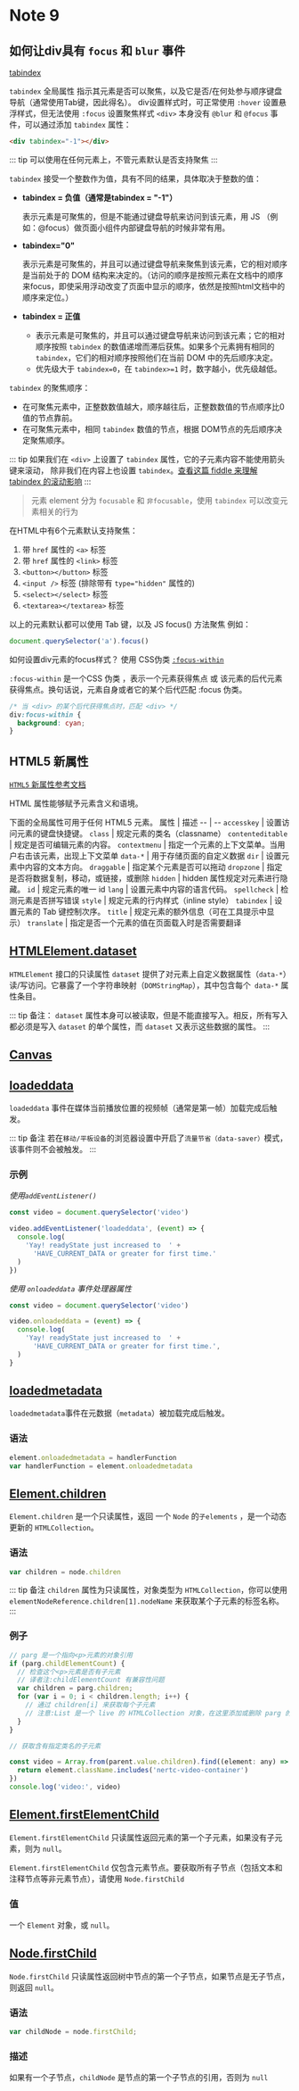 # Note 9

## 如何让div具有 `focus` 和 `blur` 事件

[tabindex](https://developer.mozilla.org/zh-CN/docs/Web/HTML/Global_attributes/tabindex)

`tabindex` 全局属性 指示其元素是否可以聚焦，以及它是否/在何处参与顺序键盘导航（通常使用Tab键，因此得名）。
div设置样式时，可正常使用 `:hover` 设置悬浮样式，但无法使用 `:focus` 设置聚焦样式
`<div>` 本身没有 `@blur` 和 `@focus` 事件，可以通过添加 `tabindex` 属性：

```html
<div tabindex="-1"></div>
```

::: tip
可以使用在任何元素上，不管元素默认是否支持聚焦
:::

`tabindex` 接受一个整数作为值，具有不同的结果，具体取决于整数的值：

- **tabindex = 负值（通常是tabindex = "-1"）**

  表示元素是可聚焦的，但是不能通过键盘导航来访问到该元素，用 JS （例如：@focus）做页面小组件内部键盘导航的时候非常有用。
- **tabindex="0"**

  表示元素是可聚焦的，并且可以通过键盘导航来聚焦到该元素，它的相对顺序是当前处于的 DOM 结构来决定的。（访问的顺序是按照元素在文档中的顺序来focus，即使采用浮动改变了页面中显示的顺序，依然是按照html文档中的顺序来定位。）
- **tabindex = 正值**

  - 表示元素是可聚焦的，并且可以通过键盘导航来访问到该元素；它的相对顺序按照 `tabindex` 的数值递增而滞后获焦。如果多个元素拥有相同的 `tabindex`，它们的相对顺序按照他们在当前 DOM 中的先后顺序决定。
  - 优先级大于 `tabindex=0`，在 `tabindex>=1` 时，数字越小，优先级越低。

`tabindex` 的聚焦顺序：

- 在可聚焦元素中，正整数数值越大，顺序越往后，正整数数值的节点顺序比0值的节点靠前。
- 在可聚焦元素中，相同 `tabindex` 数值的节点，根据 DOM节点的先后顺序决定聚焦顺序。

::: tip
如果我们在 `<div>` 上设置了 `tabindex` 属性，它的子元素内容不能使用箭头键来滚动，
除非我们在内容上也设置 `tabindex`。[查看这篇 fiddle 来理解 tabindex 的滚动影响](https://jsfiddle.net/jainakshay/0b2q4Lgv/)
:::

> 元素 element 分为 `focusable` 和 `非focusable`，使用 `tabindex` 可以改变元素相关的行为

在HTML中有6个元素默认支持聚焦：

1. 带 `href` 属性的 `<a>` 标签
2. 带 `href` 属性的 `<link>` 标签
3. `<button></button>` 标签
4. `<input />` 标签 (排除带有 `type="hidden"` 属性的)
5. `<select></select>` 标签
6. `<textarea></textarea>` 标签

以上的元素默认都可以使用 Tab 键，以及 JS focus() 方法聚焦
例如：

```js
document.querySelector('a').focus()
```

如何设置div元素的focus样式？ 使用 CSS伪类 [`:focus-within`](https://developer.mozilla.org/zh-CN/docs/Web/CSS/:focus-within)

`:focus-within` 是一个CSS 伪类 ，表示一个元素获得焦点 或 该元素的后代元素获得焦点。换句话说，元素自身或者它的某个后代匹配 :focus 伪类。

```css
/* 当 <div> 的某个后代获得焦点时，匹配 <div> */
div:focus-within {
  background: cyan;
}
```

## HTML5 新属性

[`HTML5` 新属性参考文档](https://www.runoob.com/tags/ref-standardattributes.html)

HTML 属性能够赋予元素含义和语境。

下面的全局属性可用于任何 HTML5 元素。
属性 | 描述
-- | --
`accesskey` | 设置访问元素的键盘快捷键。
`class` | 规定元素的类名（classname）
`contenteditable` <Badge type="tip" text="New" /> | 规定是否可编辑元素的内容。
`contextmenu` <Badge type="tip" text="New" /> | 指定一个元素的上下文菜单。当用户右击该元素，出现上下文菜单
`data-*` <Badge type="tip" text="New" /> | 用于存储页面的自定义数据
`dir` | 设置元素中内容的文本方向。
`draggable` <Badge type="tip" text="New" /> | 指定某个元素是否可以拖动
`dropzone` <Badge type="tip" text="New" /> | 指定是否将数据复制，移动，或链接，或删除
`hidden` <Badge type="tip" text="New" /> | hidden 属性规定对元素进行隐藏。
`id` | 规定元素的唯一 id
`lang` | 设置元素中内容的语言代码。
`spellcheck` <Badge type="tip" text="New" /> | 检测元素是否拼写错误
`style` | 规定元素的行内样式（inline style）
`tabindex` | 设置元素的 Tab 键控制次序。
`title` | 规定元素的额外信息（可在工具提示中显示）
`translate` <Badge type="tip" text="New" /> | 指定是否一个元素的值在页面载入时是否需要翻译

## [HTMLElement.dataset](https://developer.mozilla.org/zh-CN/docs/Web/API/HTMLElement/dataset)

`HTMLElement` 接口的只读属性 `dataset` 提供了对元素上自定义数据属性（`data-*`）读/写访问。它暴露了一个字符串映射（`DOMStringMap`），其中包含每个` data-*` 属性条目。

::: tip 备注：
`dataset` 属性本身可以被读取，但是不能直接写入。相反，所有写入都必须是写入 `dataset` 的单个属性，而 `dataset` 又表示这些数据的属性。
:::

## [Canvas](https://developer.mozilla.org/zh-CN/docs/Web/API/Canvas_API)

## [loadeddata](https://developer.mozilla.org/zh-CN/docs/Web/API/HTMLMediaElement/loadeddata_event)

`loadeddata` 事件在媒体当前播放位置的视频帧（通常是第一帧）加载完成后触发。

::: tip 备注
若在`移动/平板设备`的浏览器设置中开启了`流量节省（data-saver）`模式，该事件则不会被触发。
:::

### 示例

*使用`addEventListener()`*

```js
const video = document.querySelector('video')

video.addEventListener('loadeddata', (event) => {
  console.log(
    'Yay! readyState just increased to  ' +
      'HAVE_CURRENT_DATA or greater for first time.'
  )
})
```

*使用 `onloadeddata` 事件处理器属性*

```js
const video = document.querySelector('video')

video.onloadeddata = (event) => {
  console.log(
    'Yay! readyState just increased to  ' +
      'HAVE_CURRENT_DATA or greater for first time.',
  )
}
```

## [loadedmetadata](https://developer.mozilla.org/zh-CN/docs/Web/API/HTMLMediaElement/loadedmetadata_event)

`loadedmetadata`事件在元数据（`metadata`）被加载完成后触发。

### 语法

```js
element.onloadedmetadata = handlerFunction
var handlerFunction = element.onloadedmetadata
```

## [Element.children](https://developer.mozilla.org/zh-CN/docs/Web/API/Element/children)

`Element.children` 是一个只读属性，返回 一个 `Node` 的`子elements` ，是一个动态更新的 `HTMLCollection`。

### 语法

```js
var children = node.children
```

::: tip 备注
`children` 属性为只读属性，对象类型为 `HTMLCollection`，你可以使用 `elementNodeReference.children[1].nodeName` 来获取某个子元素的标签名称。
:::

### 例子

```js
// parg 是一个指向<p>元素的对象引用
if (parg.childElementCount) {
  // 检查这个<p>元素是否有子元素
  // 译者注:childElementCount 有兼容性问题
  var children = parg.children;
  for (var i = 0; i < children.length; i++) {
    // 通过 children[i] 来获取每个子元素
    // 注意:List 是一个 live 的 HTMLCollection 对象，在这里添加或删除 parg 的子元素节点，都会立即改变 List 的值。
  }
}

// 获取含有指定类名的子元素

const video = Array.from(parent.value.children).find((element: any) => {
  return element.className.includes('nertc-video-container')
})
console.log('video:', video)
```

## [Element.firstElementChild](https://developer.mozilla.org/zh-CN/docs/Web/API/Element/firstElementChild)

`Element.firstElementChild` 只读属性返回元素的第一个子元素，如果没有子元素，则为 `null`。

`Element.firstElementChild` 仅包含元素节点。要获取所有子节点（包括文本和注释节点等非元素节点），请使用 `Node.firstChild`

### 值

一个 `Element` 对象，或 `null`。

## [Node.firstChild](https://developer.mozilla.org/zh-CN/docs/Web/API/Node/firstChild)

`Node.firstChild` 只读属性返回树中节点的第一个子节点，如果节点是无子节点，则返回 `null`。

### 语法

```js
var childNode = node.firstChild;
```

### 描述

如果有一个子节点，`childNode` 是节点的第一个子节点的引用，否则为 `null`


